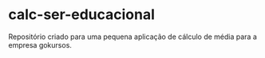 # calc-ser-educacional
Repositório criado para uma pequena aplicação de cálculo de média para a empresa gokursos.
